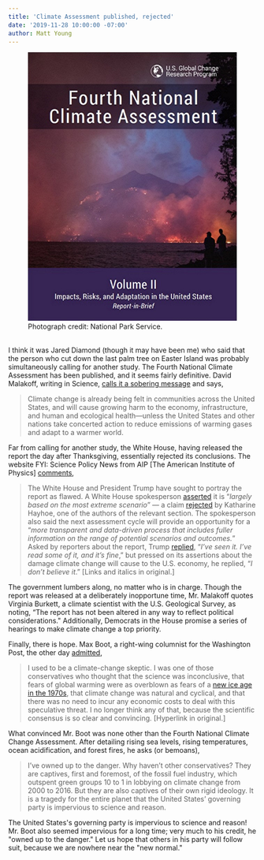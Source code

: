 ```yaml
---
title: 'Climate Assessment published, rejected'
date: '2019-11-28 10:00:00 -07:00' 
author: Matt Young
---
```

<figure>
<img src="/uploads/2018/Climate_Assessment_Cover.jpg" alt="Report cover"/>
<figcaption>
Photograph credit: National Park Service.
</figcaption>
</figure>


<br/>I think it was Jared Diamond (though it may have been me) who said that the person who cut down the last palm tree on Easter Island was probably simultaneously calling for another study. The Fourth National Climate Assessment has been published, and it seems fairly definitive. David Malakoff, writing in Science, <a href="https://www.sciencemag.org/news/2018/11/climate-change-poses-major-threat-us-new-government-report-concludes">calls it a sobering message</a> and says,

 <blockquote>Climate change is already being felt in communities across the United States, and will cause growing harm to the economy, infrastructure, and human and ecological health—unless the United States and other nations take concerted action to reduce emissions of warming gases and adapt to a warmer world.</blockquote>

Far from calling for another study, the White House, having released the report the day after Thanksgiving, essentially rejected its conclusions. The website FYI: Science Policy News from AIP [The American Institute of Physics] <a href="https://www.aip.org/fyi/fyi-this-week/week-november-26">comments</a>,

<blockquote>The White House and President Trump have sought to portray the report as flawed. A White House spokesperson <a href="https://www.eenews.net/stories/1060107253">asserted</a> it is “<i>largely based on the most extreme scenario</i>” — a claim <a href="https://twitter.com/KHayhoe/status/1066132449179111426">rejected</a> by Katharine Hayhoe, one of the authors of the relevant section. The spokesperson also said the next assessment cycle will provide an opportunity for a “<i>more transparent and data-driven process that includes fuller information on the range of potential scenarios and outcomes.</i>” Asked by reporters about the report, Trump <a href="https://www.whitehouse.gov/briefings-statements/remarks-president-trump-marine-one-departure-26/">replied</a>, “<i>I’ve seen it. I’ve read some of it, and it’s fine</i>,” but pressed on its assertions about the damage climate change will cause to the U.S. economy, he replied, “<i>I don’t believe it</i>.” [Links and italics in original.]</blockquote>

The government lumbers along, no matter who is in charge. Though the report was released at a deliberately inopportune time, Mr. Malakoff quotes Virginia Burkett, a climate scientist with the U.S. Geological Survey, as noting, “The report has not been altered in any way to reflect political considerations." Additionally, Democrats in the House promise a series of hearings to make climate change a top priority.

Finally, there is hope. Max Boot, a right-wing columnist for the Washington Post, the other day <a href="https://www.washingtonpost.com/opinions/global-opinions/i-was-wrong-on-climate-change-why-cant-other-conservatives-admit-it-too/2018/11/26/11d2b778-f1a1-11e8-bc79-68604ed88993_story.html">admitted</a>,

<blockquote>I used to be a climate-change skeptic. I was one of those conservatives who thought that the science was inconclusive, that fears of global warming were as overblown as fears of a <a href="https://www.climate.gov/teaching/resources/70s-they-said-thered-be-ice-age">new ice age in the 1970s</a>, that climate change was natural and cyclical, and that there was no need to incur any economic costs to deal with this speculative threat. I no longer think any of that, because the scientific consensus is so clear and convincing. [Hyperlink in original.]</blockquote>

What convinced Mr. Boot was none other than the Fourth National Climate Change Assessment. After detailing rising sea levels, rising temperatures, ocean acidification, and forest fires, he asks (or bemoans),

<blockquote>I’ve owned up to the danger. Why haven’t other conservatives? They are captives, first and foremost, of the fossil fuel industry, which outspent green groups 10 to 1 in lobbying on climate change from 2000 to 2016. But they are also captives of their own rigid ideology. It is a tragedy for the entire planet that the United States’ governing party is impervious to science and reason.</blockquote>

The United States's governing party is impervious to science and reason! Mr. Boot also seemed impervious for a long time; very much to his credit, he "owned up to the danger." Let us hope that others in his party will follow suit, because we are nowhere near the "new normal."
